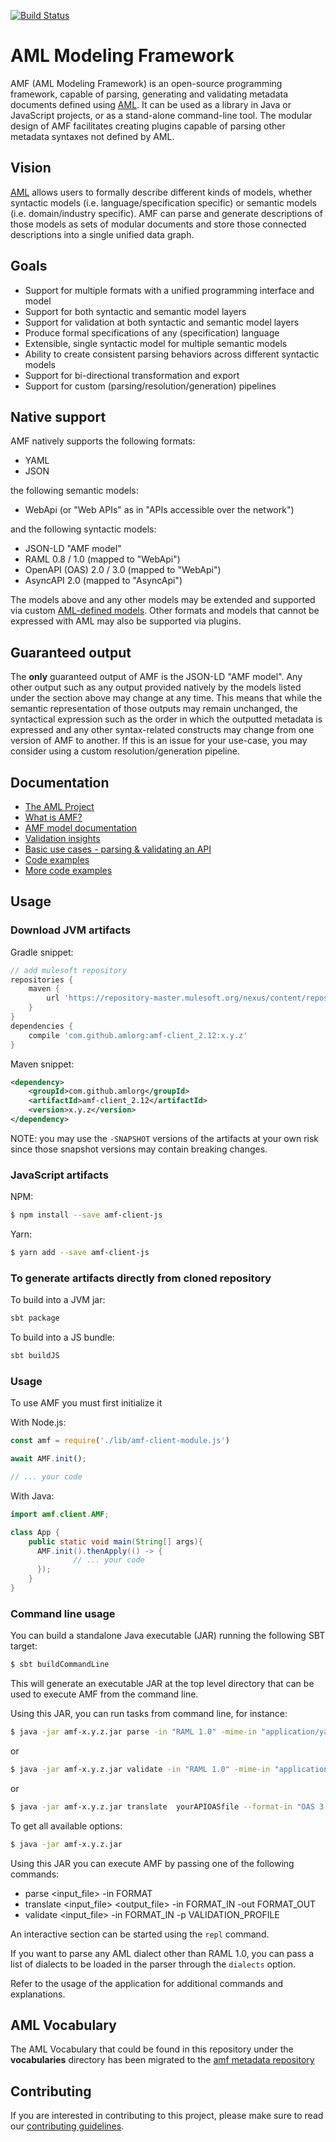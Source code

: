 [![Build Status](https://jenkins.build.msap.io/buildStatus/icon?job=application/AMF/amf/master)](https://jenkins.build.msap.io/job/application/job/AMF/job/amf/job/master/)

# AML Modeling Framework

AMF (AML Modeling Framework) is an open-source programming framework, capable of parsing, generating and validating metadata documents defined using [AML](https://a.ml/aml-spec). It can be used as a library in Java or JavaScript projects, or as a stand-alone command-line tool. The modular design of AMF facilitates creating plugins capable of parsing other metadata syntaxes not defined by AML.

## Vision

[AML](https://a.ml/aml-spec) allows users to formally describe different kinds of models, whether syntactic models (i.e. language/specification specific) or semantic models (i.e. domain/industry specific). AMF can parse and generate descriptions of those models as sets of modular documents and store those connected descriptions into a single unified data graph.

## Goals

- Support for multiple formats with a unified programming interface and model
- Support for both syntactic and semantic model layers
- Support for validation at both syntactic and semantic model layers
- Produce formal specifications of any (specification) language
- Extensible, single syntactic model for multiple semantic models
- Ability to create consistent parsing behaviors across different syntactic models
- Support for bi-directional transformation and export
- Support for custom (parsing/resolution/generation) pipelines

## Native support

AMF natively supports the following formats:
- YAML
- JSON

the following semantic models:
- WebApi (or "Web APIs" as in "APIs accessible over the network")

and the following syntactic models:
- JSON-LD "AMF model"
- RAML 0.8 / 1.0 (mapped to "WebApi")
- OpenAPI (OAS) 2.0 / 3.0 (mapped to "WebApi")
- AsyncAPI 2.0 (mapped to "AsyncApi")

The models above and any other models may be extended and supported via custom [AML-defined models](https://a.ml/aml-spec). Other formats and models that cannot be expressed with AML may also be supported via plugins. 

## Guaranteed output

The **only** guaranteed output of AMF is the JSON-LD "AMF model". Any other output such as any output provided natively by the models listed under the section above may change at any time. This means that while the semantic representation of those outputs may remain unchanged, the syntactical expression such as the order in which the outputted metadata is expressed and any other syntax-related constructs may change from one version of AMF to another. If this is an issue for your use-case, you may consider using a custom resolution/generation pipeline.

## Documentation
- [The AML Project](https://a.ml)
- [What is AMF?](https://a.ml/docbook/overview_amf.html)
- [AMF model documentation](documentation/model.md)
- [Validation insights](./documentation/validation.md)
- [Basic use cases - parsing & validating an API](documentation/basic_use_cases.md)
- [Code examples](https://github.com/aml-org/examples)
- [More code examples](https://github.com/mulesoft/amf-examples)

## Usage

### Download JVM artifacts

Gradle snippet:

```groovy
// add mulesoft repository
repositories {
    maven {
        url 'https://repository-master.mulesoft.org/nexus/content/repositories/releases'
    }
}
dependencies {
    compile 'com.github.amlorg:amf-client_2.12:x.y.z'
}
```

Maven snippet:

```xml
<dependency>
    <groupId>com.github.amlorg</groupId>
    <artifactId>amf-client_2.12</artifactId>
    <version>x.y.z</version>
</dependency>
```

NOTE: you may use the `-SNAPSHOT` versions of the artifacts at your own risk since those snapshot versions may contain breaking changes.

### JavaScript artifacts

NPM:
```bash
$ npm install --save amf-client-js
```

Yarn:
```bash
$ yarn add --save amf-client-js
```

### To generate artifacts directly from cloned repository

To build into a JVM jar:
```sh
sbt package
```
To build into a JS bundle:
```sh
sbt buildJS
```

### Usage

To use AMF you must first initialize it

With Node.js: 
```javascript
const amf = require('./lib/amf-client-module.js')

await AMF.init();

// ... your code
```

With Java:
```java
import amf.client.AMF;

class App {
    public static void main(String[] args){
      AMF.init().thenApply(() -> {
              // ... your code
      });
    }
}
```

### Command line usage

You can build a standalone Java executable (JAR) running the following SBT target:
```bash
$ sbt buildCommandLine
```

This will generate an executable JAR at the top level directory that can be used to execute AMF from the command line.

Using this JAR, you can run tasks from command line, for instance:
```bash
$ java -jar amf-x.y.z.jar parse -in "RAML 1.0" -mime-in "application/yaml" yourAPIfile
```
or 
```bash
$ java -jar amf-x.y.z.jar validate -in "RAML 1.0" -mime-in "application/yaml" -p "RAML" yourAPIfile
```
or
```bash
$ java -jar amf-x.y.z.jar translate  yourAPIOASfile --format-in "OAS 3.0" -mime-in "application/json" --format-out "RAML 1.0" -mime-out "application/raml+yaml"
```
To get all available options:
```bash
$ java -jar amf-x.y.z.jar
```

Using this JAR you can execute AMF by passing one of the following commands:

- parse <input_file> -in FORMAT
- translate <input_file> <output_file> -in FORMAT_IN -out FORMAT_OUT
- validate <input_file> -in FORMAT_IN -p VALIDATION_PROFILE

An interactive section can be started using the `repl` command.

If you want to parse any AML dialect other than RAML 1.0, you can pass a list of dialects to be loaded in the parser through the `dialects` option.

Refer to the usage of the application for additional commands and explanations.

## AML Vocabulary

The AML Vocabulary that could be found in this repository under the **vocabularies** directory has been migrated to the [amf metadata repository](https://github.com/aml-org/amf-metadata)

## Contributing
If you are interested in contributing to this project, please make sure to read our [contributing guidelines](./CONTRIBUTING.md).
